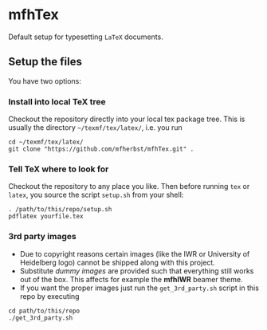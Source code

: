 # mfhTex

Default setup for typesetting ``LaTeX`` documents.

## Setup the files
You have two options:

### Install into local TeX tree
Checkout the repository directly into your local tex package tree.
This is usually the directory ``~/texmf/tex/latex/``, i.e. you run
```
cd ~/texmf/tex/latex/
git clone "https://github.com/mfherbst/mfhTex.git" .
```

### Tell TeX where to look for
Checkout the repository to any place you like.
Then before running ``tex`` or ``latex``, you source the script ``setup.sh`` from your shell:
```
. /path/to/this/repo/setup.sh
pdflatex yourfile.tex
```

### 3rd party images
- Due to copyright reasons certain images (like the IWR or University of Heidelberg logo)
  cannot be shipped along with this project.
- Substitute *dummy images* are provided such that everything still works out of
  the box.
  This affects for example the **mfhIWR** beamer theme.
- If you want the proper images just run the ``get_3rd_party.sh`` script in this repo
  by executing
```
cd path/to/this/repo
./get_3rd_party.sh
```

